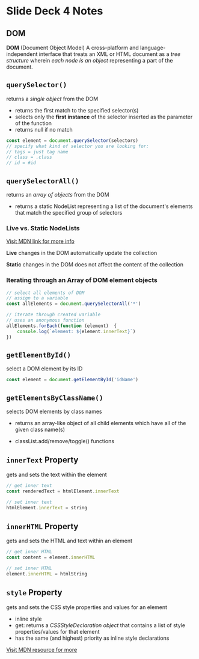 # Slide Deck 4 Notes

## DOM

**DOM** (Document Object Model)
A cross-platform and language-independent interface that treats an XML or HTML document as a *tree structure* wherein *each node is an object* representing a part of the document. 

## `querySelector()`

returns a *single object* from the DOM
- returns the first match to the specified selector(s)
- selects only the **first instance** of the selector inserted as the parameter of the function
- returns null if no match

```js
const element = document.querySelector(selectors)
// specify what kind of selector you are looking for:
// tags = just tag name
// class = .class
// id = #id 
```

## `querySelectorAll()`

returns an *array of objects* from the DOM
- returns a static NodeList representing a list of the document's elements that match the specified group of selectors


### Live vs. Static NodeLists

[Visit MDN link for more info](https://developer.mozilla.org/en-US/docs/Web/API/NodeList)

**Live** changes in the DOM automatically update the collection

**Static** changes in the DOM does not affect the content of the collection

### Iterating through an Array of DOM element objects

```js
// select all elements of DOM
// assign to a variable
const allElements = document.querySelectorAll('*')

// iterate through created variable
// uses an anonymous function
allElements.forEach(function (element)  {
    console.log(`element: ${element.innerText}`)
})
```
## `getElementById()`

select a DOM element by its ID

```js
const element = document.getElementById('idName')
```

## `getElementsByClassName()` 

selects DOM elements by class names
- returns an array-like object of all child elements which have all of the given class name(s)

- classList.add/remove/toggle() functions

## `innerText` Property

gets and sets the text within the element

```js
// get inner text
const renderedText = htmlElement.innerText

// set inner text
htmlElement.innerText = string
```

## `innerHTML` Property

gets and sets the HTML and text within an element

```js
// get inner HTML
const content = element.innerHTML

// set inner HTML
element.innerHTML = htmlString
```

## `style` Property

gets and sets the CSS style properties and values for an element

- inline style
- get: returns a *CSSStyleDeclaration object* that contains a list of style properties/values for that element
- has the same (and highest) priority as inline style declarations

[Visit MDN resource for more](https://developer.mozilla.org/en-US/docs/Web/CSS/CSS_Properties_Reference)